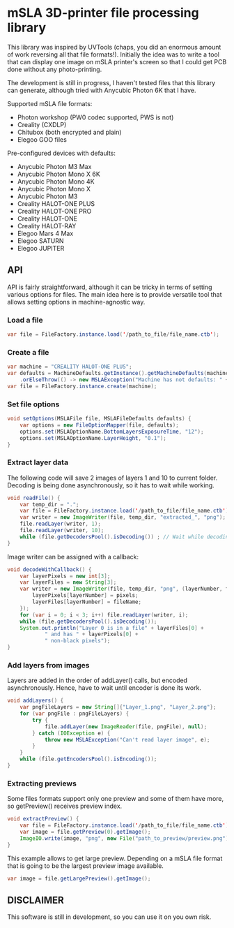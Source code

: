 mSLA 3D-printer file processing library
======

This library was inspired by UVTools (chaps, you did an enormous amount of work reversing all that file formats!).
Initially the idea was to write a tool that can display one image on mSLA printer's screen so
that I could get PCB done without any photo-printing.

The development is still in progress, I haven't tested files that this library can
generate, although tried with Anycubic Photon 6K that I have.

Supported mSLA file formats:
- Photon workshop (PW0 codec supported, PWS is not)
- Creality (CXDLP)
- Chitubox (both encrypted and plain)
- Elegoo GOO files

Pre-configured devices with defaults:
- Anycubic Photon M3 Max
- Anycubic Photon Mono X 6K
- Anycubic Photon Mono 4K
- Anycubic Photon Mono X
- Anycubic Photon M3
- Creality HALOT-ONE PLUS
- Creality HALOT-ONE PRO
- Creality HALOT-ONE
- Creality HALOT-RAY
- Elegoo Mars 4 Max
- Elegoo SATURN
- Elegoo JUPITER

## API

API is fairly straightforward, although it can be tricky in terms of setting
various options for files. The main idea here is to provide versatile tool that
allows setting options in machine-agnostic way.

### Load a file

```java
var file = FileFactory.instance.load('/path_to_file/file_name.ctb');
```

### Create a file

```java
var machine = "CREALITY HALOT-ONE PLUS";
var defaults = MachineDefaults.getInstance().getMachineDefaults(machine)
    .orElseThrow(() -> new MSLAException("Machine has not defaults: " + machine));
var file = FileFactory.instance.create(machine);
```

### Set file options
```java
void setOptions(MSLAFile file, MSLAFileDefaults defaults) {
    var options = new FileOptionMapper(file, defaults);
    options.set(MSLAOptionName.BottomLayersExposureTime, "12");
    options.set(MSLAOptionName.LayerHeight, "0.1");
}
```

### Extract layer data

The following code will save 2 images of layers 1 and 10 to current folder.
Decoding is being done asynchronously, so it has to wait while working.

```java
void readFile() {
    var temp_dir = ".";
    var file = FileFactory.instance.load('/path_to_file/file_name.ctb');
    var writer = new ImageWriter(file, temp_dir, "extracted_", "png");
    file.readLayer(writer, 1);
    file.readLayer(writer, 10);
    while (file.getDecodersPool().isDecoding()) ; // Wait while decoding-writing is done
}
```

Image writer can be assigned with a callback:

```java
void decodeWithCallback() {
    var layerPixels = new int[3];
    var layerFiles = new String[3];
    var writer = new ImageWriter(file, temp_dir, "png", (layerNumber, fileName, pixels) -> {
        layerPixels[layerNumber] = pixels;
        layerFiles[layerNumber] = fileName;
    });
    for (var i = 0; i < 3; i++) file.readLayer(writer, i);
    while (file.getDecodersPool().isDecoding());
    System.out.println("Layer 0 is in a file" + layerFiles[0] + 
            " and has " + layerPixels[0] + 
            " non-black pixels");
}
```

### Add layers from images

Layers are added in the order of addLayer() calls, but encoded asynchronously.
Hence, have to wait until encoder is done its work.

```java
void addLayers() {
    var pngFileLayers = new String[]{"Layer_1.png", "Layer_2.png"};
    for (var pngFile : pngFileLayers) {
        try {
            file.addLayer(new ImageReader(file, pngFile), null);
        } catch (IOException e) {
            throw new MSLAException("Can't read layer image", e);
        }
    }
    while (file.getEncodersPool().isEncoding());
}
```

### Extracting previews

Some files formats support only one preview and some of them have more, 
so getPreview() receives preview index.

```java
void extractPreview() {
    var file = FileFactory.instance.load('/path_to_file/file_name.ctb');
    var image = file.getPreview(0).getImage();
    ImageIO.write(image, "png", new File("path_to_preview/preview.png"));
}
```

This example allows to get large preview. Depending on a mSLA file format
that is going to be the largest preview image available.

```java
var image = file.getLargePreview().getImage();
```

## DISCLAIMER

This software is still in development, so you can use it on you own risk.